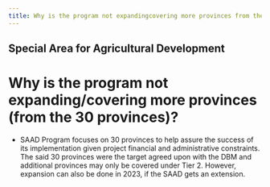 ```yaml
---
title: Why is the program not expandingcovering more provinces from the 30 provinces
---
```


## Special Area for Agricultural Development

# Why is the program not expanding/covering more provinces (from the 30 provinces)?


 - SAAD Program focuses on 30 provinces to help assure the success of its implementation given project financial and administrative constraints. The said 30 provinces were the target agreed upon with the DBM and additional provinces may only be covered under Tier 2. However, expansion can also be done in 2023, if the SAAD gets an extension.
